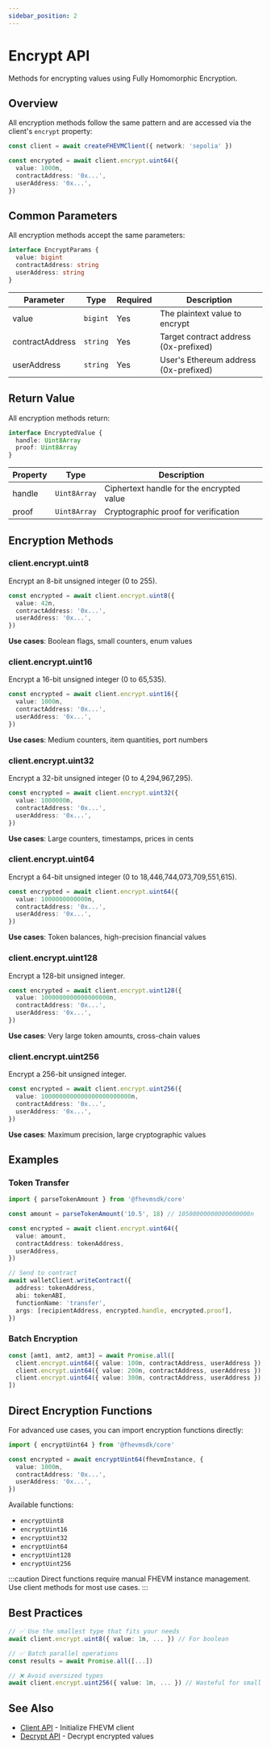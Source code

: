 ```yaml
---
sidebar_position: 2
---
```


# Encrypt API

Methods for encrypting values using Fully Homomorphic Encryption.

## Overview

All encryption methods follow the same pattern and are accessed via the client's `encrypt` property:

```typescript
const client = await createFHEVMClient({ network: 'sepolia' })

const encrypted = await client.encrypt.uint64({
  value: 1000n,
  contractAddress: '0x...',
  userAddress: '0x...',
})
```

## Common Parameters

All encryption methods accept the same parameters:

```typescript
interface EncryptParams {
  value: bigint
  contractAddress: string
  userAddress: string
}
```

| Parameter | Type | Required | Description |
|-----------|------|----------|-------------|
| value | `bigint` | Yes | The plaintext value to encrypt |
| contractAddress | `string` | Yes | Target contract address (0x-prefixed) |
| userAddress | `string` | Yes | User's Ethereum address (0x-prefixed) |

## Return Value

All encryption methods return:

```typescript
interface EncryptedValue {
  handle: Uint8Array
  proof: Uint8Array
}
```

| Property | Type | Description |
|----------|------|-------------|
| handle | `Uint8Array` | Ciphertext handle for the encrypted value |
| proof | `Uint8Array` | Cryptographic proof for verification |

## Encryption Methods

### client.encrypt.uint8

Encrypt an 8-bit unsigned integer (0 to 255).

```typescript
const encrypted = await client.encrypt.uint8({
  value: 42n,
  contractAddress: '0x...',
  userAddress: '0x...',
})
```

**Use cases**: Boolean flags, small counters, enum values

### client.encrypt.uint16

Encrypt a 16-bit unsigned integer (0 to 65,535).

```typescript
const encrypted = await client.encrypt.uint16({
  value: 1000n,
  contractAddress: '0x...',
  userAddress: '0x...',
})
```

**Use cases**: Medium counters, item quantities, port numbers

### client.encrypt.uint32

Encrypt a 32-bit unsigned integer (0 to 4,294,967,295).

```typescript
const encrypted = await client.encrypt.uint32({
  value: 1000000n,
  contractAddress: '0x...',
  userAddress: '0x...',
})
```

**Use cases**: Large counters, timestamps, prices in cents

### client.encrypt.uint64

Encrypt a 64-bit unsigned integer (0 to 18,446,744,073,709,551,615).

```typescript
const encrypted = await client.encrypt.uint64({
  value: 1000000000000n,
  contractAddress: '0x...',
  userAddress: '0x...',
})
```

**Use cases**: Token balances, high-precision financial values

### client.encrypt.uint128

Encrypt a 128-bit unsigned integer.

```typescript
const encrypted = await client.encrypt.uint128({
  value: 1000000000000000000n,
  contractAddress: '0x...',
  userAddress: '0x...',
})
```

**Use cases**: Very large token amounts, cross-chain values

### client.encrypt.uint256

Encrypt a 256-bit unsigned integer.

```typescript
const encrypted = await client.encrypt.uint256({
  value: 1000000000000000000000000n,
  contractAddress: '0x...',
  userAddress: '0x...',
})
```

**Use cases**: Maximum precision, large cryptographic values

## Examples

### Token Transfer

```typescript
import { parseTokenAmount } from '@fhevmsdk/core'

const amount = parseTokenAmount('10.5', 18) // 10500000000000000000n

const encrypted = await client.encrypt.uint64({
  value: amount,
  contractAddress: tokenAddress,
  userAddress,
})

// Send to contract
await walletClient.writeContract({
  address: tokenAddress,
  abi: tokenABI,
  functionName: 'transfer',
  args: [recipientAddress, encrypted.handle, encrypted.proof],
})
```

### Batch Encryption

```typescript
const [amt1, amt2, amt3] = await Promise.all([
  client.encrypt.uint64({ value: 100n, contractAddress, userAddress }),
  client.encrypt.uint64({ value: 200n, contractAddress, userAddress }),
  client.encrypt.uint64({ value: 300n, contractAddress, userAddress }),
])
```

## Direct Encryption Functions

For advanced use cases, you can import encryption functions directly:

```typescript
import { encryptUint64 } from '@fhevmsdk/core'

const encrypted = await encryptUint64(fhevmInstance, {
  value: 1000n,
  contractAddress: '0x...',
  userAddress: '0x...',
})
```

Available functions:
- `encryptUint8`
- `encryptUint16`
- `encryptUint32`
- `encryptUint64`
- `encryptUint128`
- `encryptUint256`

:::caution
Direct functions require manual FHEVM instance management. Use client methods for most use cases.
:::


## Best Practices

```typescript
// ✅ Use the smallest type that fits your needs
await client.encrypt.uint8({ value: 1n, ... }) // For boolean

// ✅ Batch parallel operations
const results = await Promise.all([...])

// ❌ Avoid oversized types
await client.encrypt.uint256({ value: 1n, ... }) // Wasteful for small values
```

## See Also

- [Client API](./client) - Initialize FHEVM client
- [Decrypt API](./decrypt) - Decrypt encrypted values
